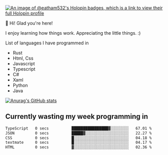 [![An image of @eatham532's Holopin badges, which is a link to view their full Holopin profile](https://holopin.me/eatham532)](https://holopin.io/@eatham532)


👋 Hi! Glad you're here!

I enjoy learning how things work. Appreciating the little things. :)


List of languages I have programmed in
- Rust
- Html, Css
- Javascript
- Typescript
- C#
- Xaml
- Python
- Java

[![Anurag's GitHub stats](https://github-readme-stats.vercel.app/api?username=Eatham532&theme=dark)](https://github.com/anuraghazra/github-readme-stats)


## Currently wasting my week programming in
<!--START_SECTION:waka-->

```txt
TypeScript   0 secs          ████████████████▓░░░░░░░░   67.01 %
JSON         0 secs          █████▓░░░░░░░░░░░░░░░░░░░   22.27 %
CSS          0 secs          █░░░░░░░░░░░░░░░░░░░░░░░░   04.18 %
textmate     0 secs          █░░░░░░░░░░░░░░░░░░░░░░░░   04.17 %
HTML         0 secs          ▓░░░░░░░░░░░░░░░░░░░░░░░░   02.36 %
```

<!--END_SECTION:waka-->
